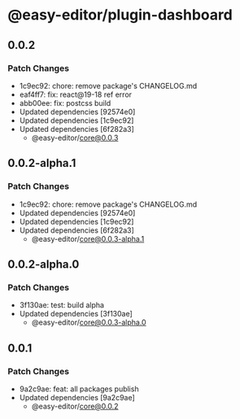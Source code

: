 # @easy-editor/plugin-dashboard

## 0.0.2

### Patch Changes

- 1c9ec92: chore: remove package's CHANGELOG.md
- eaf4ff7: fix: react@19-18 ref error
- abb00ee: fix: postcss build
- Updated dependencies [92574e0]
- Updated dependencies [1c9ec92]
- Updated dependencies [6f282a3]
  - @easy-editor/core@0.0.3

## 0.0.2-alpha.1

### Patch Changes

- 1c9ec92: chore: remove package's CHANGELOG.md
- Updated dependencies [92574e0]
- Updated dependencies [1c9ec92]
- Updated dependencies [6f282a3]
  - @easy-editor/core@0.0.3-alpha.1

## 0.0.2-alpha.0

### Patch Changes

- 3f130ae: test: build alpha
- Updated dependencies [3f130ae]
  - @easy-editor/core@0.0.3-alpha.0

## 0.0.1

### Patch Changes

- 9a2c9ae: feat: all packages publish
- Updated dependencies [9a2c9ae]
  - @easy-editor/core@0.0.2
